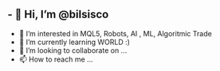 ## - 👋 Hi, I’m @bilsisco
- 👀 I’m interested in MQL5, Robots, AI , ML, Algoritmic Trade
- 🌱 I’m currently learning WORLD :)
- 💞️ I’m looking to collaborate on ...
- 📫 How to reach me ...

<!---
bilsisco/bilsisco is a ✨ special ✨ repository because its `README.md` (this file) appears on your GitHub profile.
You can click the Preview link to take a look at your changes.
--->

